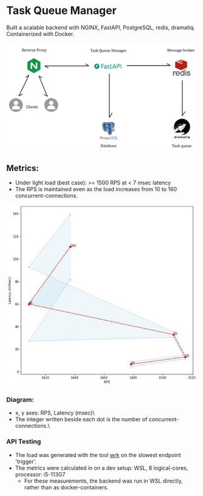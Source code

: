 # Task Queue Manager

Built a scalable backend with NGINX, FastAPI, PostgreSQL, redis, dramatiq. Containerized with Docker.

![System Architecture](img/sys_arch.png)
## Metrics:
- Under light load (best case): >= 1500 RPS at < 7 msec latency
- The RPS is maintained even as the load increases from 10 to 160 concurrent-connections.

![Metrics : Latency vs RPS](img/metrics.jpg)
### Diagram:
- x, y axes: RPS, Latency (msec)\
- The integer written beside each dot is the number of concurrent-connections.\

### API Testing
- The load was generated with the tool [wrk](https://github.com/wg/wrk) on the slowest endpoint 'trigger'.
- The metrics were calculated in on a dev setup: WSL, 8 logical-cores, processor: i5-113G7
  - For these measurements, the backend was run in WSL directly, rather than as docker-containers.
